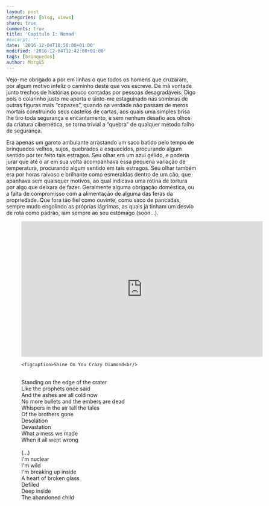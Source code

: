```yaml
---
layout: post
categories: [blog, views]
share: true
comments: true
title: 'Capítulo I: Nomad'
#excerpt: ""
date: '2016-12-04T18:50:00+01:00'
modified: '2016-12-04T12:42:00+01:00'
tags: [brinquedos]
author: Morgu5
---
```

Vejo-me obrigado a por em linhas o que  todos os homens que cruzaram, por algum motivo infeliz o caminho deste que vos escreve. De má vontade junto trechos de histórias pouco contadas por pessoas desagradáveis. Digo pois o colarinho justo me aperta e sinto-me estaguinado nas sombras de outras figuras mais “capazes”, quando na verdade não passam de meros mortais construindo seus castelos de cartas, aos quais uma simples brisa lhe tiro toda segurança e encantamento, e sem nenhum desafio aos olhos da criatura cibernética, se torna trivial a “quebra” de qualquer método falho de segurança.

Era apenas um garoto ambulante arrastando um saco batido pelo tempo de brinquedos velhos, sujos, quebrados e esquecidos, procurando algum sentido por ter feito tais estragos. Seu olhar era um azul gélido, e poderia jurar que até o ar em sua volta acompanhava essa pequena variação de temperatura, procurando algum sentido em tais estragos. Seu olhar também era por horas raivoso e brilhante como esmeraldas dentro de um cão, que apanhava sem quaisquer motivos, ao qual indicava uma rotina de tortura por algo que deixara de fazer. Geralmente alguma obrigação doméstica, ou a falta de compromisso com a alimentação de alguma das feras da propriedade. Que fora tão fiel como ouvinte, como saco de pancadas, sempre mudo engolindo as próprias lágrimas, as quais já tinham um desvio de rota como padrão, iam sempre ao seu estômago (soon...).

 <div class="text-divider"></div>
<figure>
    <iframe width="640" height="360" src="https://www.youtube.com/watch?v=7XmDYJBZZdc" frameborder="0" allowfullscreen>&nbsp;</iframe>

    <figcaption>Shine On You Crazy Diamond<br/>
<br/>
    Standing on the edge of the crater<br/>
    Like the prophets once said<br/>
    And the ashes are all cold now<br/>
    No more bullets and the embers are dead<br/>
    Whispers in the air tell the tales<br/>
    Of the brothers gone<br/>
    Desolation<br/>
    Devastation<br/>
    What a mess we made<br/>
    When it all went wrong<br/>
<br/>
    (...)
<br/>
    I'm nuclear<br/>
    I'm wild<br/>
    I'm breaking up inside<br/>
    A heart of broken glass<br/>
    Defiled<br/>
    Deep inside<br/>
    The abandoned child</figcaption>
    </figure>

